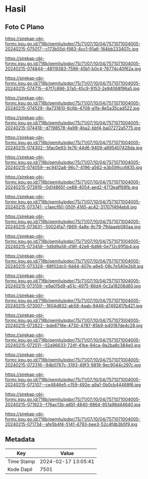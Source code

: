 # Hasil

## Foto C Plano

https://sirekap-obj-formc.kpu.go.id/716b/pemilu/pdpr/75/71/07/10/04/7571071004005-20240215-075017--c173b55d-f983-4cc1-91a6-164bb233407c.jpg

https://sirekap-obj-formc.kpu.go.id/716b/pemilu/pdpr/75/71/07/10/04/7571071004005-20240215-074844--48119383-7596-45b1-b0c4-76774c40f62a.jpg

https://sirekap-obj-formc.kpu.go.id/716b/pemilu/pdpr/75/71/07/10/04/7571071004005-20240215-074715--47f7c896-37a5-45c9-9153-2e94068f96a5.jpg

https://sirekap-obj-formc.kpu.go.id/716b/pemilu/pdpr/75/71/07/10/04/7571071004005-20240215-074529--8a731810-6c6b-4708-a1fa-8e5a35cad522.jpg

https://sirekap-obj-formc.kpu.go.id/716b/pemilu/pdpr/75/71/07/10/04/7571071004005-20240215-074418--d7198578-4a98-4ba2-bbf4-ba07272a5775.jpg

https://sirekap-obj-formc.kpu.go.id/716b/pemilu/pdpr/75/71/07/10/04/7571071004005-20240215-074302--5fac0e93-fe76-44d6-9409-a895407428da.jpg

https://sirekap-obj-formc.kpu.go.id/716b/pemilu/pdpr/75/71/07/10/04/7571071004005-20240215-074059--ec9412a8-96c7-4196-a562-e3b599cc6835.jpg

https://sirekap-obj-formc.kpu.go.id/716b/pemilu/pdpr/75/71/07/10/04/7571071004005-20240215-073919--0d14865f-ce88-4054-aed2-4713eaff68fb.jpg

https://sirekap-obj-formc.kpu.go.id/716b/pemilu/pdpr/75/71/07/10/04/7571071004005-20240215-073741--c1aecf80-050f-4165-ac42-31707f494eb8.jpg

https://sirekap-obj-formc.kpu.go.id/716b/pemilu/pdpr/75/71/07/10/04/7571071004005-20240215-073631--50024fa7-f869-4a8e-9c79-79daaeb080aa.jpg

https://sirekap-obj-formc.kpu.go.id/716b/pemilu/pdpr/75/71/07/10/04/7571071004005-20240215-073458--1d9d9a56-d18f-42e6-8d88-0e712c91f5b4.jpg

https://sirekap-obj-formc.kpu.go.id/716b/pemilu/pdpr/75/71/07/10/04/7571071004005-20240215-073328--68f02dc0-6d44-407e-a6e5-08c7e540e2b9.jpg

https://sirekap-obj-formc.kpu.go.id/716b/pemilu/pdpr/75/71/07/10/04/7571071004005-20240215-073159--e9a015d9-a51c-4975-86d4-0c2a18208d60.jpg

https://sirekap-obj-formc.kpu.go.id/716b/pemilu/pdpr/75/71/07/10/04/7571071004005-20240215-073007--1604d832-ab58-4aab-9446-d7492417b421.jpg

https://sirekap-obj-formc.kpu.go.id/716b/pemilu/pdpr/75/71/07/10/04/7571071004005-20240215-072822--bde8718e-4730-4787-85b9-b40187de4c28.jpg

https://sirekap-obj-formc.kpu.go.id/716b/pemilu/pdpr/75/71/07/10/04/7571071004005-20240215-072511--02a96633-724f-41be-94ca-9a2ba8c384e0.jpg

https://sirekap-obj-formc.kpu.go.id/716b/pemilu/pdpr/75/71/07/10/04/7571071004005-20240215-072316--94b0767c-3193-49f3-9819-9ec9044c297c.jpg

https://sirekap-obj-formc.kpu.go.id/716b/pemilu/pdpr/75/71/07/10/04/7571071004005-20240215-072107--ce4846e5-c159-492e-a9a1-0b0cb44468f6.jpg

https://sirekap-obj-formc.kpu.go.id/716b/pemilu/pdpr/75/71/07/10/04/7571071004005-20240215-071923--f76ac13b-a85f-4840-9864-951a98d44640.jpg

https://sirekap-obj-formc.kpu.go.id/716b/pemilu/pdpr/75/71/07/10/04/7571071004005-20240215-071734--afe5b4f4-5141-4793-bee3-52c4fdb3b5f9.jpg


## Metadata

| Key        | Value               |
| ---------- | ------------------- |
| Time Stamp | 2024-02-17 13:05:41 |
| Kode Dapil | 7501                |



